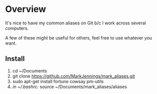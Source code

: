 # Overview
It's nice to have my common aliases on Git b/c I work across several computers.

A few of these might be useful for others, feel free to use whatever you want.

## Install
1) cd ~/Documents
2) git clone https://github.com/MarkJennings/mark_aliases.git
3) sudo apt-get install fortune cowsay pm-utils
4) _in ~/.bashrc:_ source ~/Documents/mark_aliases/aliases